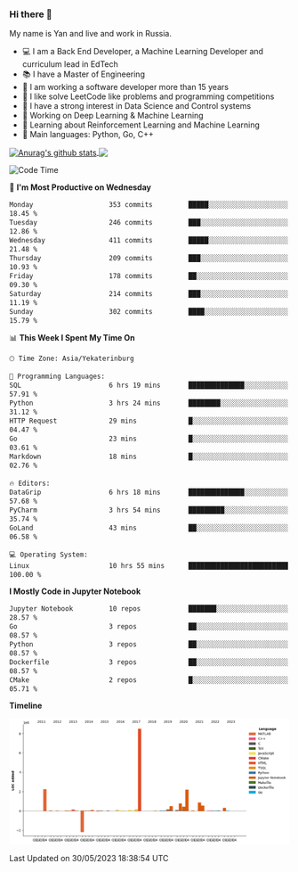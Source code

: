 ### Hi there 👋

My name is Yan and live and work in Russia.

- 💻 I am a Back End Developer, a Machine Learning Developer and curriculum lead in EdTech
- 📚 I have a Master of Engineering
- 🤔 I am working a software developer more than 15 years
- 🌱 I like solve LeetCode like problems and programming competitions
- 📝 I have a strong interest in Data Science and Control systems
- 🔭 Working on Deep Learning & Machine Learning
- 🌱 Learning about Reinforcement Learning and Machine Learning
- 🌟 Main languages: Python, Go, C++

<!--


**yanchick/yanchick** is a ✨ _special_ ✨ repository because its `README.md` (this file) appears on your GitHub profile.

Here are some ideas to get you started:

- I am a self taught Full Stack Developer and a Machine Learning Developer
- 🌱 I’m currently learning ...
- 👯 I’m looking to collaborate on ...
- 🤔 I’m looking for help with ...
- 💬 Ask me about ...
- 📫 How to reach me: ...
- 😄 Pronouns: ...
- ⚡ Fun fact: ...

-->


<a href="https://github.com/anuraghazra/github-readme-stats">
    <img align="center" src="https://github-readme-stats.vercel.app/api?username=yanchick&count_private=true" alt="Anurag's github stats" />
</a>
<a href="https://github.com/anuraghazra/github-readme-stats">
    <img align="center" src="https://github-readme-stats.vercel.app/api/top-langs/?username=yanchick&hide=javascript,html,CSS" />
</a>

<!--START_SECTION:waka-->
![Code Time](http://img.shields.io/badge/Code%20Time-205%20hrs%2048%20mins-blue)

📅 **I'm Most Productive on Wednesday** 

```text
Monday                   353 commits         █████░░░░░░░░░░░░░░░░░░░░   18.45 % 
Tuesday                  246 commits         ███░░░░░░░░░░░░░░░░░░░░░░   12.86 % 
Wednesday                411 commits         █████░░░░░░░░░░░░░░░░░░░░   21.48 % 
Thursday                 209 commits         ███░░░░░░░░░░░░░░░░░░░░░░   10.93 % 
Friday                   178 commits         ██░░░░░░░░░░░░░░░░░░░░░░░   09.30 % 
Saturday                 214 commits         ███░░░░░░░░░░░░░░░░░░░░░░   11.19 % 
Sunday                   302 commits         ████░░░░░░░░░░░░░░░░░░░░░   15.79 % 
```


📊 **This Week I Spent My Time On** 

```text
🕑︎ Time Zone: Asia/Yekaterinburg

💬 Programming Languages: 
SQL                      6 hrs 19 mins       ██████████████░░░░░░░░░░░   57.91 % 
Python                   3 hrs 24 mins       ████████░░░░░░░░░░░░░░░░░   31.12 % 
HTTP Request             29 mins             █░░░░░░░░░░░░░░░░░░░░░░░░   04.47 % 
Go                       23 mins             █░░░░░░░░░░░░░░░░░░░░░░░░   03.61 % 
Markdown                 18 mins             █░░░░░░░░░░░░░░░░░░░░░░░░   02.76 % 

🔥 Editors: 
DataGrip                 6 hrs 18 mins       ██████████████░░░░░░░░░░░   57.68 % 
PyCharm                  3 hrs 54 mins       █████████░░░░░░░░░░░░░░░░   35.74 % 
GoLand                   43 mins             ██░░░░░░░░░░░░░░░░░░░░░░░   06.58 % 

💻 Operating System: 
Linux                    10 hrs 55 mins      █████████████████████████   100.00 % 
```

**I Mostly Code in Jupyter Notebook** 

```text
Jupyter Notebook         10 repos            ███████░░░░░░░░░░░░░░░░░░   28.57 % 
Go                       3 repos             ██░░░░░░░░░░░░░░░░░░░░░░░   08.57 % 
Python                   3 repos             ██░░░░░░░░░░░░░░░░░░░░░░░   08.57 % 
Dockerfile               3 repos             ██░░░░░░░░░░░░░░░░░░░░░░░   08.57 % 
CMake                    2 repos             █░░░░░░░░░░░░░░░░░░░░░░░░   05.71 % 
```



**Timeline**

![Lines of Code chart](https://raw.githubusercontent.com/yanchick/yanchick/main/assets/bar_graph.png)


 Last Updated on 30/05/2023 18:38:54 UTC
<!--END_SECTION:waka-->

